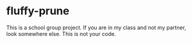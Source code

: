 # fluffy-prune
This is a school group project. If you are in my class and not my partner, look somewhere else. This is not your code.

